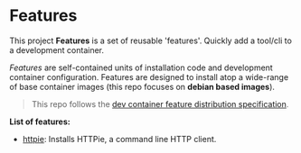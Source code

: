 # Features

This project **Features** is a set of reusable 'features'. Quickly add a tool/cli to a development container.

*Features* are self-contained units of installation code and development container configuration. Features are designed to install atop a wide-range of base container images (this repo focuses on **debian based images**).

> This repo follows the [dev container feature distribution specification](https://containers.dev/implementors/features-distribution/).

**List of features:**

* [httpie](src/httpie/README.md): Installs HTTPie, a command line HTTP client.

